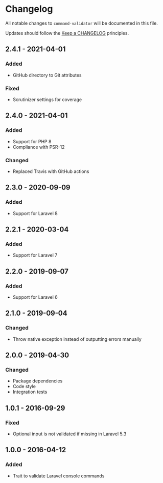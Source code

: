 # Changelog

All notable changes to `command-validator` will be documented in this file.

Updates should follow the [Keep a CHANGELOG](http://keepachangelog.com/) principles.



## 2.4.1 - 2021-04-01

### Added
- GitHub directory to Git attributes

### Fixed
- Scrutinizer settings for coverage


## 2.4.0 - 2021-04-01

### Added
- Support for PHP 8
- Compliance with PSR-12

### Changed
- Replaced Travis with GitHub actions


## 2.3.0 - 2020-09-09

### Added
- Support for Laravel 8


## 2.2.1 - 2020-03-04

### Added
- Support for Laravel 7


## 2.2.0 - 2019-09-07

### Added
- Support for Laravel 6


## 2.1.0 - 2019-09-04

### Changed
- Throw native exception instead of outputting errors manually


## 2.0.0 - 2019-04-30

### Changed
- Package dependencies
- Code style
- Integration tests


## 1.0.1 - 2016-09-29

### Fixed
- Optional input is not validated if missing in Laravel 5.3


## 1.0.0 - 2016-04-12

### Added
- Trait to validate Laravel console commands
